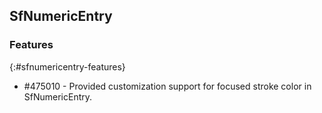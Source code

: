 ## SfNumericEntry

### Features
{:#sfnumericentry-features}

* \#475010 - Provided customization support for focused stroke color in SfNumericEntry.
